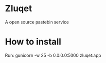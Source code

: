 # Zluqet
A open source pastebin service

# How to install
Run: gunicorn -w 25 -b 0.0.0.0:5000 zluqet:app